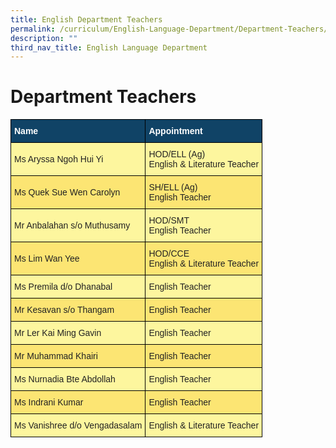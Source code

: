 ```yaml
---
title: English Department Teachers
permalink: /curriculum/English-Language-Department/Department-Teachers/permalink/
description: ""
third_nav_title: English Language Department
---
```


Department Teachers
===================

<style type="text/css">
.tg  {border-collapse:collapse;border-spacing:0;}
.tg td{border-color:black;border-style:solid;border-width:1px;font-family:Arial, sans-serif;font-size:14px;
  overflow:hidden;padding:10px 5px;word-break:normal;}
.tg th{border-color:black;border-style:solid;border-width:1px;font-family:Arial, sans-serif;font-size:14px;
  font-weight:normal;overflow:hidden;padding:10px 5px;word-break:normal;}
.tg .tg-c0uh{background-color:#FCE573;color:#222;text-align:left;vertical-align:middle}
.tg .tg-ai2f{background-color:#104366;color:#FFF;font-weight:bold;text-align:left;vertical-align:middle}
.tg .tg-4k6w{background-color:#FDF69E;color:#222;text-align:left;vertical-align:middle}
</style>
<table class="tg">
<thead>
  <tr>
    <th class="tg-ai2f"><span style="font-weight:bold;color:#FFF;background-color:#104366">Name</span></th>
    <th class="tg-ai2f"><span style="font-weight:bold;color:#FFF;background-color:#104366">Appointment</span></th>
  </tr>
</thead>
<tbody>
  <tr>
    <td class="tg-4k6w"><span style="color:#222;background-color:#FDF69E">Ms Aryssa Ngoh Hui Yi</span></td>
    <td class="tg-4k6w"><span style="color:#222;background-color:#FDF69E">HOD/ELL (Ag)</span><br><span style="color:#222;background-color:#FDF69E">English &amp; Literature Teacher</span><br></td>
  </tr>
  <tr>
    <td class="tg-c0uh"><span style="color:#222;background-color:#FCE573"> Ms Quek Sue Wen Carolyn</span></td>
    <td class="tg-c0uh"><span style="color:#222;background-color:#FCE573">SH/ELL (Ag)</span><br><span style="color:#222;background-color:#FCE573">English Teacher</span></td>
  </tr>
  <tr>
    <td class="tg-4k6w"><span style="color:#222;background-color:#FDF69E">Mr Anbalahan s/o Muthusamy</span></td>
    <td class="tg-4k6w"><span style="color:#222;background-color:#FDF69E">HOD/SMT</span><br><span style="color:#222;background-color:#FDF69E">English Teacher</span><br></td>
  </tr>
  <tr>
    <td class="tg-c0uh"><span style="color:#222;background-color:#FCE573">Ms Lim Wan Yee</span></td>
    <td class="tg-c0uh"><span style="color:#222;background-color:#FCE573">HOD/CCE</span><br><span style="color:#222;background-color:#FCE573">English &amp; Literature Teacher</span></td>
  </tr>
  <tr>
    <td class="tg-4k6w"><span style="color:#222;background-color:#FDF69E">Ms Premila d/o Dhanabal</span></td>
    <td class="tg-4k6w"><span style="color:#222;background-color:#FDF69E">English Teacher</span><br></td>
  </tr>
  <tr>
    <td class="tg-c0uh"><span style="color:#222;background-color:#FCE573">Mr Kesavan s/o Thangam</span></td>
    <td class="tg-c0uh"><span style="color:#222;background-color:#FCE573">English Teacher</span></td>
  </tr>
  <tr>
    <td class="tg-4k6w"><span style="color:#222;background-color:#FDF69E">Mr Ler Kai Ming Gavin</span></td>
    <td class="tg-4k6w"><span style="color:#222;background-color:#FDF69E">English Teacher</span></td>
  </tr>
  <tr>
    <td class="tg-c0uh"><span style="color:#222;background-color:#FCE573">Mr Muhammad Khairi</span></td>
    <td class="tg-c0uh"><span style="color:#222;background-color:#FCE573">English Teacher</span></td>
  </tr>
  <tr>
    <td class="tg-4k6w"><span style="color:#222;background-color:#FDF69E">Ms Nurnadia Bte Abdollah</span></td>
    <td class="tg-4k6w"><span style="color:#222;background-color:#FDF69E">English Teacher</span></td>
  </tr>
  <tr>
    <td class="tg-c0uh"><span style="color:#222;background-color:#FCE573">Ms Indrani Kumar</span></td>
    <td class="tg-c0uh"><span style="color:#222;background-color:#FCE573">English Teacher</span><br></td>
  </tr>
  <tr>
    <td class="tg-4k6w"><span style="color:#222;background-color:#FDF69E">Ms Vanishree d/o Vengadasalam</span></td>
    <td class="tg-4k6w"><span style="color:#222;background-color:#FDF69E">English &amp; Literature Teacher</span></td>
  </tr>
</tbody>
</table>